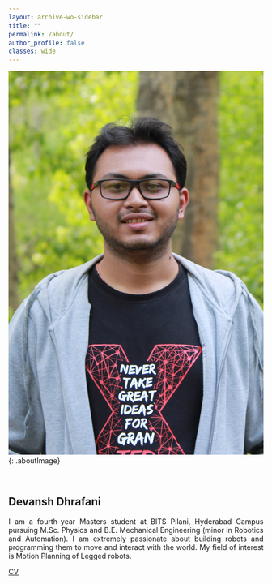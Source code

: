 ```yaml
---
layout: archive-wo-sidebar
title: ""
permalink: /about/
author_profile: false
classes: wide
---
```


<link rel="stylesheet" href="/assets/css/styles.css">

![Devansh Dhrafani](../assets/images/about-pic.jpg){: .aboutImage}

<br /> 

## Devansh Dhrafani

<p style='text-align: justify;'> I am a fourth-year Masters student at BITS Pilani, Hyderabad Campus pursuing M.Sc. Physics 
                and B.E. Mechanical Engineering (minor in Robotics and Automation). I am extremely passionate 
                about building robots and programming them to move and interact with the world. My field of 
                interest is Motion Planning of Legged robots. </p>

<div id="CV">
    <a href="https://drive.google.com/file/d/1kQGqNtWd-E68a7_NmAyvFbpLSGumFxVa/view?usp=sharing" target="_blank" class="CV_button_link">CV</a>
</div>
